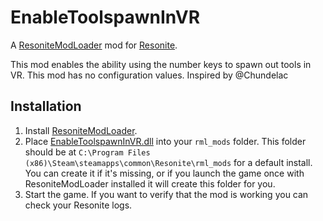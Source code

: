 # EnableToolspawnInVR
A [ResoniteModLoader](https://github.com/resonite-modding-group/ResoniteModLoader) mod for [Resonite](https://resonite.com/).

This mod enables the ability using the number keys to spawn out tools in VR.
This mod has no configuration values.
Inspired by @Chundelac

## Installation
1. Install [ResoniteModLoader](https://github.com/resonite-modding-group/ResoniteModLoader).
1. Place [EnableToolspawnInVR.dll](https://github.com/ErrorJan/ResoniteMod-EnableToolspawnInVR/releases/latest/download/EnableToolspawnInVR.dll) into your `rml_mods` folder. This folder should be at `C:\Program Files (x86)\Steam\steamapps\common\Resonite\rml_mods` for a default install. You can create it if it's missing, or if you launch the game once with ResoniteModLoader installed it will create this folder for you.
1. Start the game. If you want to verify that the mod is working you can check your Resonite logs.
